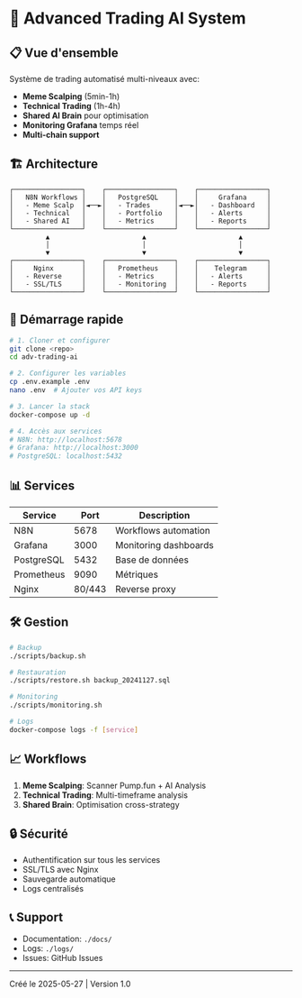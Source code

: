 # 🚀 Advanced Trading AI System

## 📋 Vue d'ensemble

Système de trading automatisé multi-niveaux avec:
- **Meme Scalping** (5min-1h) 
- **Technical Trading** (1h-4h)
- **Shared AI Brain** pour optimisation
- **Monitoring Grafana** temps réel
- **Multi-chain support**

## 🏗️ Architecture

```
┌─────────────────┐    ┌─────────────────┐    ┌─────────────────┐
│   N8N Workflows │    │   PostgreSQL    │    │     Grafana     │
│   - Meme Scalp  │◄──►│   - Trades      │◄──►│   - Dashboard   │
│   - Technical   │    │   - Portfolio   │    │   - Alerts      │
│   - Shared AI   │    │   - Metrics     │    │   - Reports     │
└─────────────────┘    └─────────────────┘    └─────────────────┘
         ▲                       ▲                       ▲
         │                       │                       │
         ▼                       ▼                       ▼
┌─────────────────┐    ┌─────────────────┐    ┌─────────────────┐
│     Nginx       │    │   Prometheus    │    │    Telegram     │
│   - Reverse     │    │   - Metrics     │    │   - Alerts      │
│   - SSL/TLS     │    │   - Monitoring  │    │   - Reports     │
└─────────────────┘    └─────────────────┘    └─────────────────┘
```

## 🚀 Démarrage rapide

```bash
# 1. Cloner et configurer
git clone <repo>
cd adv-trading-ai

# 2. Configurer les variables
cp .env.example .env
nano .env  # Ajouter vos API keys

# 3. Lancer la stack
docker-compose up -d

# 4. Accès aux services
# N8N: http://localhost:5678
# Grafana: http://localhost:3000
# PostgreSQL: localhost:5432
```

## 📊 Services

| Service | Port | Description |
|---------|------|-------------|
| N8N | 5678 | Workflows automation |
| Grafana | 3000 | Monitoring dashboards |
| PostgreSQL | 5432 | Base de données |
| Prometheus | 9090 | Métriques |
| Nginx | 80/443 | Reverse proxy |

## 🛠️ Gestion

```bash
# Backup
./scripts/backup.sh

# Restauration
./scripts/restore.sh backup_20241127.sql

# Monitoring
./scripts/monitoring.sh

# Logs
docker-compose logs -f [service]
```

## 📈 Workflows

1. **Meme Scalping**: Scanner Pump.fun + AI Analysis
2. **Technical Trading**: Multi-timeframe analysis  
3. **Shared Brain**: Optimisation cross-strategy

## 🔒 Sécurité

- Authentification sur tous les services
- SSL/TLS avec Nginx
- Sauvegarde automatique
- Logs centralisés

## 📞 Support

- Documentation: `./docs/`
- Logs: `./logs/`
- Issues: GitHub Issues

---
Créé le 2025-05-27 | Version 1.0
